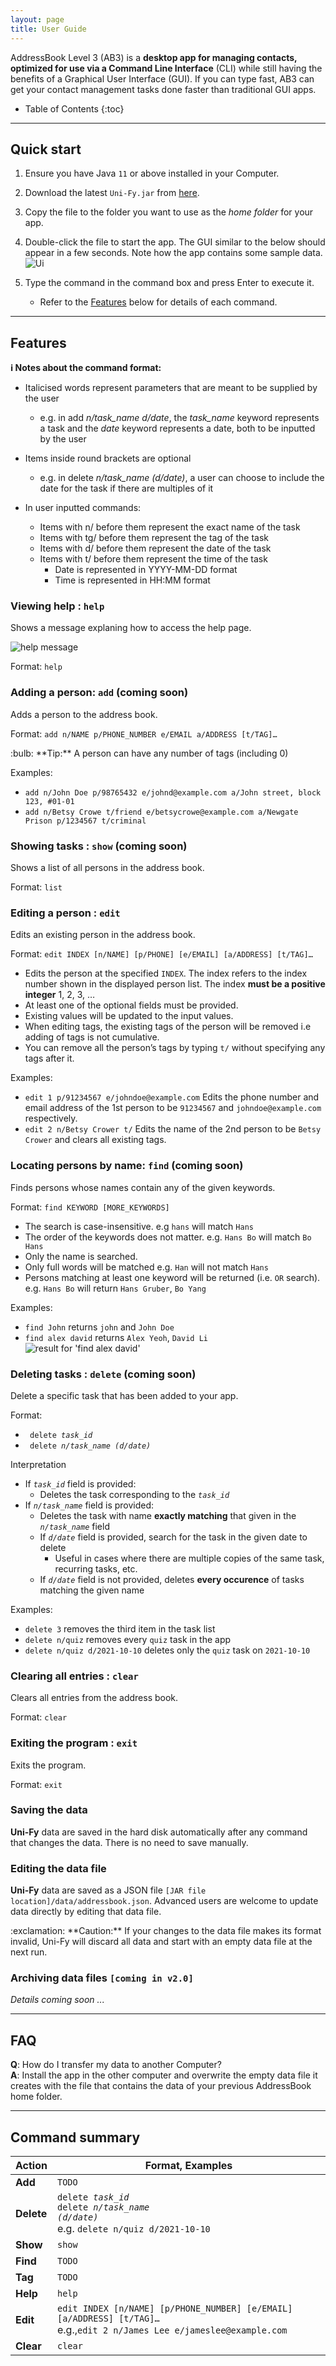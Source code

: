 ```yaml
---
layout: page
title: User Guide
---
```


AddressBook Level 3 (AB3) is a **desktop app for managing contacts, optimized for use via a Command Line Interface** (CLI) while still having the benefits of a Graphical User Interface (GUI). If you can type fast, AB3 can get your contact management tasks done faster than traditional GUI apps.

* Table of Contents
{:toc}

--------------------------------------------------------------------------------------------------------------------

## Quick start

1. Ensure you have Java `11` or above installed in your Computer.

1. Download the latest `Uni-Fy.jar` from [here](https://github.com/AY2122S1-CS2103T-W17-4/tp/releases).

1. Copy the file to the folder you want to use as the _home folder_ for your app.

1. Double-click the file to start the app. The GUI similar to the below should appear in a few seconds. Note how the app contains some sample data.<br>
   ![Ui](images/Ui.png)

1. Type the command in the command box and press Enter to execute it.
   * Refer to the [Features](#features) below for details of each command.

--------------------------------------------------------------------------------------------------------------------

## Features

<div markdown="block" class="alert alert-info">

**:information_source: Notes about the command format:**<br>

* Italicised words represent parameters that are meant to be supplied by the user
  * e.g. in add *n/task_name d/date*, the *task_name* keyword represents a task and the *date* keyword represents a date, both to be inputted by the user

* Items inside round brackets are optional
  * e.g. in delete *n/task_name (d/date)*, a user can choose to include the date for the task if there are multiples of it

* In user inputted commands:
  * Items with n/ before them represent the exact name of the task
  * Items with tg/ before them represent the tag of the task
  * Items with d/ before them represent the date of the task
  * Items with t/ before them represent the time of the task
    * Date is represented in YYYY-MM-DD format
    * Time is represented in HH:MM format
</div>

### Viewing help : `help`

Shows a message explaning how to access the help page.

![help message](images/helpMessage.png)

Format: `help`


### Adding a person: `add` (coming soon)

Adds a person to the address book.

Format: `add n/NAME p/PHONE_NUMBER e/EMAIL a/ADDRESS [t/TAG]…​`

<div markdown="span" class="alert alert-primary">:bulb: **Tip:**
A person can have any number of tags (including 0)
</div>

Examples:
* `add n/John Doe p/98765432 e/johnd@example.com a/John street, block 123, #01-01`
* `add n/Betsy Crowe t/friend e/betsycrowe@example.com a/Newgate Prison p/1234567 t/criminal`

### Showing tasks : `show` (coming soon)

Shows a list of all persons in the address book.

Format: `list`

### Editing a person : `edit`

Edits an existing person in the address book.

Format: `edit INDEX [n/NAME] [p/PHONE] [e/EMAIL] [a/ADDRESS] [t/TAG]…​`

* Edits the person at the specified `INDEX`. The index refers to the index number shown in the displayed person list. The index **must be a positive integer** 1, 2, 3, …​
* At least one of the optional fields must be provided.
* Existing values will be updated to the input values.
* When editing tags, the existing tags of the person will be removed i.e adding of tags is not cumulative.
* You can remove all the person’s tags by typing `t/` without
    specifying any tags after it.

Examples:
*  `edit 1 p/91234567 e/johndoe@example.com` Edits the phone number and email address of the 1st person to be `91234567` and `johndoe@example.com` respectively.
*  `edit 2 n/Betsy Crower t/` Edits the name of the 2nd person to be `Betsy Crower` and clears all existing tags.

### Locating persons by name: `find` (coming soon)

Finds persons whose names contain any of the given keywords.

Format: `find KEYWORD [MORE_KEYWORDS]`

* The search is case-insensitive. e.g `hans` will match `Hans`
* The order of the keywords does not matter. e.g. `Hans Bo` will match `Bo Hans`
* Only the name is searched.
* Only full words will be matched e.g. `Han` will not match `Hans`
* Persons matching at least one keyword will be returned (i.e. `OR` search).
  e.g. `Hans Bo` will return `Hans Gruber`, `Bo Yang`

Examples:
* `find John` returns `john` and `John Doe`
* `find alex david` returns `Alex Yeoh`, `David Li`<br>
  ![result for 'find alex david'](images/findAlexDavidResult.png)

### Deleting tasks : `delete` (coming soon)

Delete a specific task that has been added to your app.

Format:
- <code> delete <i>task_id</i> </code>
- <code> delete <i>n/task_name (d/date)</i> </code>

Interpretation
* If <code><i>task_id</i></code> field is provided:
  * Deletes the task corresponding to the <code><i>task_id</i></code>
* If <code><i>n/task_name</i></code> field is provided:
  * Deletes the task with name **exactly matching** that given in the <code><i>n/task_name</i></code> field
  * If <code><i>d/date</code></i> field is provided, search for the task in the given date to delete
    * Useful in cases where there are multiple copies of the same task, recurring tasks, etc.
  * If <code><i>d/date</code></i> field is not provided, deletes **every occurence** of tasks matching the given name

Examples:
* `delete 3` removes the third item in the task list
* `delete n/quiz` removes every `quiz` task in the app
* `delete n/quiz d/2021-10-10` deletes only the `quiz` task on `2021-10-10`

### Clearing all entries : `clear`

Clears all entries from the address book.

Format: `clear`

### Exiting the program : `exit`

Exits the program.

Format: `exit`

### Saving the data

**Uni-Fy** data are saved in the hard disk automatically after any command that changes the data. There is no need to save manually.

### Editing the data file

**Uni-Fy** data are saved as a JSON file `[JAR file location]/data/addressbook.json`. Advanced users are welcome to update data directly by editing that data file.

<div markdown="span" class="alert alert-warning">:exclamation: **Caution:**
If your changes to the data file makes its format invalid, Uni-Fy will discard all data and start with an empty data file at the next run.
</div>

### Archiving data files `[coming in v2.0]`

_Details coming soon ..._

--------------------------------------------------------------------------------------------------------------------

## FAQ

**Q**: How do I transfer my data to another Computer?<br>
**A**: Install the app in the other computer and overwrite the empty data file it creates with the file that contains the data of your previous AddressBook home folder.

--------------------------------------------------------------------------------------------------------------------

## Command summary

Action | Format, Examples
--------|------------------
**Add** | `TODO`
**Delete** | <code>delete <i>task_id</i></code> <br> <code>delete <i>n/task_name (d/date)</i> </code> <br> e.g. <code>delete n/quiz d/2021-10-10 </code>
**Show** | `show`
**Find** | `TODO`
**Tag** | `TODO`
**Help** | `help`
**Edit** | `edit INDEX [n/NAME] [p/PHONE_NUMBER] [e/EMAIL] [a/ADDRESS] [t/TAG]…​`<br> e.g.,`edit 2 n/James Lee e/jameslee@example.com`
**Clear** | `clear`

